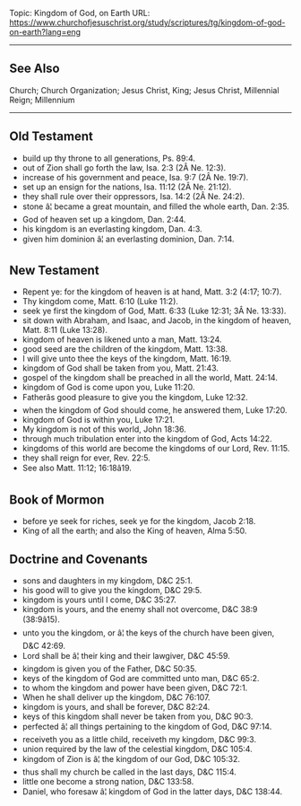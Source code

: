 Topic: Kingdom of God, on Earth
URL: https://www.churchofjesuschrist.org/study/scriptures/tg/kingdom-of-god-on-earth?lang=eng

---

## See Also

Church; Church Organization; Jesus Christ, King; Jesus Christ, Millennial Reign; Millennium

---

## Old Testament

- build up thy throne to all generations, Ps. 89:4.
- out of Zion shall go forth the law, Isa. 2:3 (2Â Ne. 12:3).
- increase of his government and peace, Isa. 9:7 (2Â Ne. 19:7).
- set up an ensign for the nations, Isa. 11:12 (2Â Ne. 21:12).
- they shall rule over their oppressors, Isa. 14:2 (2Â Ne. 24:2).
- stone â¦ became a great mountain, and filled the whole earth, Dan. 2:35.
- God of heaven set up a kingdom, Dan. 2:44.
- his kingdom is an everlasting kingdom, Dan. 4:3.
- given him dominion â¦ an everlasting dominion, Dan. 7:14.

## New Testament

- Repent ye: for the kingdom of heaven is at hand, Matt. 3:2 (4:17; 10:7).
- Thy kingdom come, Matt. 6:10 (Luke 11:2).
- seek ye first the kingdom of God, Matt. 6:33 (Luke 12:31; 3Â Ne. 13:33).
- sit down with Abraham, and Isaac, and Jacob, in the kingdom of heaven, Matt. 8:11 (Luke 13:28).
- kingdom of heaven is likened unto a man, Matt. 13:24.
- good seed are the children of the kingdom, Matt. 13:38.
- I will give unto thee the keys of the kingdom, Matt. 16:19.
- kingdom of God shall be taken from you, Matt. 21:43.
- gospel of the kingdom shall be preached in all the world, Matt. 24:14.
- kingdom of God is come upon you, Luke 11:20.
- Fatherâs good pleasure to give you the kingdom, Luke 12:32.
- when the kingdom of God should come, he answered them, Luke 17:20.
- kingdom of God is within you, Luke 17:21.
- My kingdom is not of this world, John 18:36.
- through much tribulation enter into the kingdom of God, Acts 14:22.
- kingdoms of this world are become the kingdoms of our Lord, Rev. 11:15.
- they shall reign for ever, Rev. 22:5.
- See also Matt. 11:12; 16:18â19.

## Book of Mormon

- before ye seek for riches, seek ye for the kingdom, Jacob 2:18.
- King of all the earth; and also the King of heaven, Alma 5:50.

## Doctrine and Covenants

- sons and daughters in my kingdom, D&C 25:1.
- his good will to give you the kingdom, D&C 29:5.
- kingdom is yours until I come, D&C 35:27.
- kingdom is yours, and the enemy shall not overcome, D&C 38:9 (38:9â15).
- unto you the kingdom, or â¦ the keys of the church have been given, D&C 42:69.
- Lord shall be â¦ their king and their lawgiver, D&C 45:59.
- kingdom is given you of the Father, D&C 50:35.
- keys of the kingdom of God are committed unto man, D&C 65:2.
- to whom the kingdom and power have been given, D&C 72:1.
- When he shall deliver up the kingdom, D&C 76:107.
- kingdom is yours, and shall be forever, D&C 82:24.
- keys of this kingdom shall never be taken from you, D&C 90:3.
- perfected â¦ all things pertaining to the kingdom of God, D&C 97:14.
- receiveth you as a little child, receiveth my kingdom, D&C 99:3.
- union required by the law of the celestial kingdom, D&C 105:4.
- kingdom of Zion is â¦ the kingdom of our God, D&C 105:32.
- thus shall my church be called in the last days, D&C 115:4.
- little one become a strong nation, D&C 133:58.
- Daniel, who foresaw â¦ kingdom of God in the latter days, D&C 138:44.

